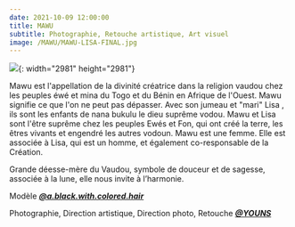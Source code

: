 ```yaml
---
date: 2021-10-09 12:00:00
title: MAWU
subtitle: Photographie, Retouche artistique, Art visuel
image: /MAWU/MAWU-LISA-FINAL.jpg
---
```

![](/MAWU/MAWU-LISA-FINAL.jpg){: width="2981" height="2981"}

Mawu est l'appellation de la divinité créatrice dans la religion vaudou chez les peuples éwé et mina du Togo et du Bénin en Afrique de l'Ouest. Mawu signifie ce que l'on ne peut pas dépasser. Avec son jumeau et "mari" Lisa , ils sont les enfants de nana bukulu le dieu supr&ecirc;me vodou. Mawu et Lisa sont l'&ecirc;tre supr&ecirc;me chez les peuples Ewés et Fon, qui ont créé la terre, les &ecirc;tres vivants et engendré les autres vodoun. Mawu est une femme. Elle est associée &agrave; Lisa, qui est un homme, et également co-responsable de la Création.

Grande déesse-m&egrave;re du Vaudou, symbole de douceur et de sagesse, associée &agrave; la lune, elle nous invite &agrave; l’harmonie.

Mod&egrave;le ***[@a.black.with.colored.hair](https://www.instagram.com/a_black_with_colored_hair/)***

Photographie, Direction artistique, Direction photo, Retouche ***[@YOUNS](https://www.instagram.com/younous_herve/)***